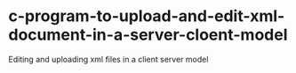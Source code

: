 # c-program-to-upload-and-edit-xml-document-in-a-server-cloent-model
Editing and uploading xml files in a client server model
